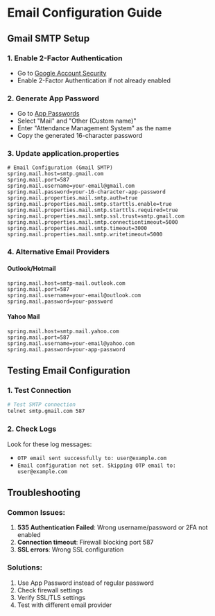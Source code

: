 # Email Configuration Guide

## Gmail SMTP Setup

### 1. Enable 2-Factor Authentication

- Go to [Google Account Security](https://myaccount.google.com/security)
- Enable 2-Factor Authentication if not already enabled

### 2. Generate App Password

- Go to [App Passwords](https://myaccount.google.com/apppasswords)
- Select "Mail" and "Other (Custom name)"
- Enter "Attendance Management System" as the name
- Copy the generated 16-character password

### 3. Update application.properties

```properties
# Email Configuration (Gmail SMTP)
spring.mail.host=smtp.gmail.com
spring.mail.port=587
spring.mail.username=your-email@gmail.com
spring.mail.password=your-16-character-app-password
spring.mail.properties.mail.smtp.auth=true
spring.mail.properties.mail.smtp.starttls.enable=true
spring.mail.properties.mail.smtp.starttls.required=true
spring.mail.properties.mail.smtp.ssl.trust=smtp.gmail.com
spring.mail.properties.mail.smtp.connectiontimeout=5000
spring.mail.properties.mail.smtp.timeout=3000
spring.mail.properties.mail.smtp.writetimeout=5000
```

### 4. Alternative Email Providers

#### Outlook/Hotmail

```properties
spring.mail.host=smtp-mail.outlook.com
spring.mail.port=587
spring.mail.username=your-email@outlook.com
spring.mail.password=your-password
```

#### Yahoo Mail

```properties
spring.mail.host=smtp.mail.yahoo.com
spring.mail.port=587
spring.mail.username=your-email@yahoo.com
spring.mail.password=your-app-password
```

## Testing Email Configuration

### 1. Test Connection

```bash
# Test SMTP connection
telnet smtp.gmail.com 587
```

### 2. Check Logs

Look for these log messages:

- `OTP email sent successfully to: user@example.com`
- `Email configuration not set. Skipping OTP email to: user@example.com`

## Troubleshooting

### Common Issues:

1. **535 Authentication Failed**: Wrong username/password or 2FA not enabled
2. **Connection timeout**: Firewall blocking port 587
3. **SSL errors**: Wrong SSL configuration

### Solutions:

1. Use App Password instead of regular password
2. Check firewall settings
3. Verify SSL/TLS settings
4. Test with different email provider
